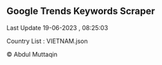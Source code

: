 

## Google Trends Keywords Scraper 
 
Last Update 19-06-2023 , 08:25:03

Country List :
VIETNAM.json



© Abdul Muttaqin 

